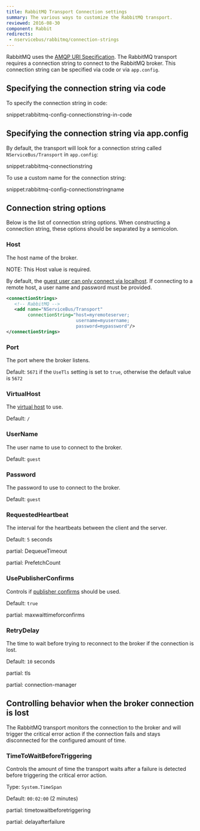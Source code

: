 ```yaml
---
title: RabbitMQ Transport Connection settings
summary: The various ways to customize the RabbitMQ transport.
reviewed: 2016-08-30
component: Rabbit
redirects:
 - nservicebus/rabbitmq/connection-strings
---
```



RabbitMQ uses the [AMQP URI Specification](https://www.rabbitmq.com/uri-spec.html). The RabbitMQ transport requires a connection string to connect to the RabbitMQ broker. This connection string can be specified via code or via `app.config`.


## Specifying the connection string via code

To specify the connection string in code:

snippet:rabbitmq-config-connectionstring-in-code


## Specifying the connection string via app.config

By default, the transport will look for a connection string called `NServiceBus/Transport` in `app.config`:

snippet:rabbitmq-connectionstring

To use a custom name for the connection string:

snippet:rabbitmq-config-connectionstringname


## Connection string options

Below is the list of connection string options. When constructing a connection string, these options should be separated by a semicolon.


### Host

The host name of the broker.

NOTE: This Host value is required.

By default, the [guest user can only connect via localhost](https://www.rabbitmq.com/access-control.html). If connecting to a remote host, a user name and password must be provided.

```xml
<connectionStrings>
   <!-- RabbitMQ -->
   <add name="NServiceBus/Transport"
        connectionString="host=myremoteserver;
                          username=myusername;
                          password=mypassword"/>
</connectionStrings>
```


### Port

The port where the broker listens.

Default: `5671` if the `UseTls` setting is set to `true`, otherwise the default value is `5672`


### VirtualHost

The [virtual host](https://www.rabbitmq.com/access-control.html) to use.

Default: `/`


### UserName

The user name to use to connect to the broker.

Default: `guest`


### Password

The password to use to connect to the broker.

Default: `guest`


### RequestedHeartbeat

The interval for the heartbeats between the client and the server.

Default: `5` seconds


partial: DequeueTimeout


partial: PrefetchCount


### UsePublisherConfirms

Controls if [publisher confirms](https://www.rabbitmq.com/confirms.html) should be used.

Default: `true`


partial: maxwaittimeforconfirms


### RetryDelay

The time to wait before trying to reconnect to the broker if the connection is lost.

Default: `10` seconds


partial: tls

partial: connection-manager


## Controlling behavior when the broker connection is lost

The RabbitMQ transport monitors the connection to the broker and will trigger the critical error action if the connection fails and stays disconnected for the configured amount of time.


### TimeToWaitBeforeTriggering

Controls the amount of time the transport waits after a failure is detected before triggering the critical error action.

Type: `System.TimeSpan`

Default: `00:02:00` (2 minutes)

partial: timetowaitbeforetriggering


partial: delayafterfailure